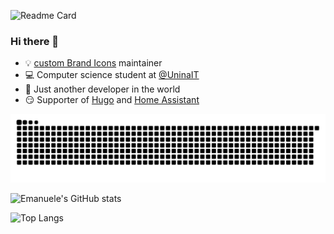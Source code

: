 ![Readme Card](https://github-readme-stats.vercel.app/api/pin/?username=elax46&repo=custom-brand-icons&show_icons=true&theme=yeblu)
### Hi there 👋
- 💡 [custom Brand Icons](https://github.com/elax46/custom-brand-icons) maintainer 
- 💻 Computer science student at [@UninaIT](http://www.unina.it/home)
- 🐨 Just another developer in the world
- 😏 Supporter of [Hugo](https://github.com/gohugoio) and [Home Assistant](https://github.com/home-assistant)

![snake animation](https://raw.githubusercontent.com/elax46/elax46/output/github-contribution-grid-snake.svg#gh-dark-mode-only)

![Emanuele's GitHub stats](https://github-readme-stats.vercel.app/api?username=elax46&count_private=true&show_icons=true&theme=yeblu)

![Top Langs](https://github-readme-stats.vercel.app/api/top-langs/?username=elax46&show_icons=true&theme=yeblu)


